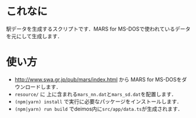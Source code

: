 # これなに
駅データを生成するスクリプトです．MARS for MS-DOSで使われているデータを元にして生成します．

# 使い方
- http://www.swa.gr.jp/pub/mars/index.html から MARS for MS-DOSをダウンロードします．
- `resource/` に 上に含まれる`mars_nn.dat`と`mars_sd.dat`を配置します．
- `(npm|yarn) install` で実行に必要なパッケージをインストールします．
- `(npm|yarn) run build` でdeimos内に`src/app/data.ts`が生成されます．
